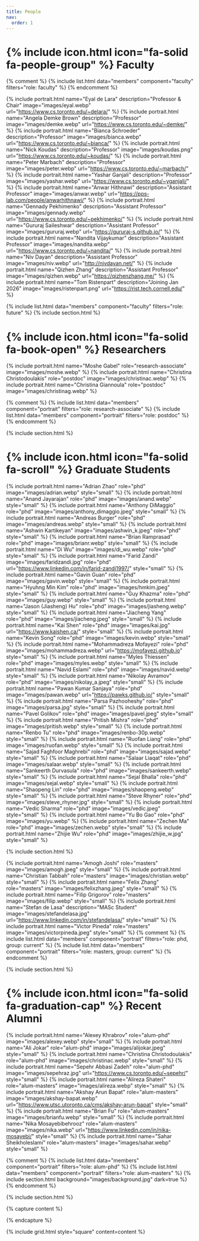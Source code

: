 ```yaml
---
title: People
nav:
  order: 1
---
```


# {% include icon.html icon="fa-solid fa-people-group" %} Faculty 

{% comment %}
{% include list.html data="members" component="faculty" filters="role: faculty" %}
{% endcomment %}

{% include portrait.html name="Eyal de Lara" description="Professor & Chair" image="images/eyal.webp" url="https://www.cs.toronto.edu/~delara/"  %}
{% include portrait.html name="Angela Demke Brown" description="Professor" image="images/demke.webp" url="https://www.cs.toronto.edu/~demke/"  %}
{% include portrait.html name="Bianca Schroeder" description="Professor" image="images/bianca.webp" url="https://www.cs.toronto.edu/~bianca/"  %}
{% include portrait.html name="Nick Koudas" description="Professor" image="images/koudas.png" url="https://www.cs.toronto.edu/~koudas/"  %}
{% include portrait.html name="Peter Marbach" description="Professor" image="images/peter.webp" url="https://www.cs.toronto.edu/~marbach/"  %}
{% include portrait.html name="Yashar Ganjali" description="Professor" image="images/yashar.webp" url="https://www.cs.toronto.edu/~yganjali/"  %}
{% include portrait.html name="Anwar Hithnawi" description="Assistant Professor" image="images/anwar.webp" url="https://pps-lab.com/people/anwarhithnawi/"  %}
{% include portrait.html name="Gennady Pekhimenko" description="Assistant Professor" image="images/gennady.webp" url="https://www.cs.toronto.edu/~pekhimenko/"  %}
{% include portrait.html name="Gururaj Saileshwar" description="Assistant Professor" image="images/gururaj.webp" url="https://gururaj-s.github.io/"  %}
{% include portrait.html name="Nandita Vijaykumar" description="Assistant Professor" image="images/nandita.webp" url="https://www.cs.toronto.edu/~nandita/"  %}
{% include portrait.html name="Niv Dayan" description="Assistant Professor" image="images/niv.webp" url="http://nivdayan.net/"  %}
{% include portrait.html name="Qizhen Zhang" description="Assistant Professor" image="images/qizhen.webp" url="https://qizhenzhang.me/" %}
{% include portrait.html name="Tom Ristenpart" description="Joining Jan 2026" image="images/ristenpart.png" url="https://rist.tech.cornell.edu/" %}


{% include list.html data="members" component="faculty" filters="role: future" %}
{% include section.html %}

# {% include icon.html icon="fa-solid fa-book-open" %} Researchers

{% include portrait.html name="Moshe Gabel" role="research-associate" image="images/moshe.webp"  %}
{% include portrait.html name="Christina Christodoulakis" role="postdoc" image="images/christinac.webp"  %}
{% include portrait.html name="Christina Giannoula" role="postdoc" image="images/christinag.webp"  %}

{% comment %}
{% include list.html data="members" component="portrait" filters="role: research-associate" %}
{% include list.html data="members" component="portrait" filters="role: postdoc" %}
{% endcomment %}

{% include section.html %}
# {% include icon.html icon="fa-solid fa-scroll" %} Graduate Students

{% include portrait.html name="Adrian Zhao" role="phd" image="images/adrian.webp" style="small"  %}
{% include portrait.html name="Anand Jayarajan" role="phd" image="images/anand.webp" style="small" %}
{% include portrait.html name="Anthony DiMaggio" role="phd" image="images/anthony_dimaggio.jpeg" style="small" %}
{% include portrait.html name="Andreas Burger" role="phd" image="images/andreas.webp" style="small" %}
{% include portrait.html name="Ashwin Kartikeyan" image="images/ashwin_k.jpeg" role="phd" style="small" %}
{% include portrait.html name="Brian Ramprasad" role="phd" image="images/brianr.webp" style="small" %}
{% include portrait.html name="Di Wu" image="images/di_wu.webp" role="phd" style="small" %}
{% include portrait.html name="Farid Zandi" image="images/faridzandi.jpg" role="phd" url="https://www.linkedin.com/in/farid-zandi1997/" style="small" %}
{% include portrait.html name="Gavin Guan" role="phd" image="images/gavin.webp" style="small" %}
{% include portrait.html name="Hyuhng Min Kim" role="phd" image="images/hmkim.jpeg" style="small" %}
{% include portrait.html name="Guy Khazma" role="phd" image="images/guy.webp" style="small" %}
{% include portrait.html name="Jason (Jiasheng) Hu" role="phd" image="images/jiasheng.webp" style="small" %}
{% include portrait.html name="Jiacheng Yang" role="phd" image="images/jiacheng.jpeg" style="small" %}
{% include portrait.html name="Kai Shen" role="phd" image="images/kai.jpg" url="https://www.kaishen.ca/" style="small" %}
{% include portrait.html name="Kevin Song" role="phd" image="images/kevin.webp" style="small" %}
{% include portrait.html name="Mohammadreza Mofayezi" role="phd" image="images/mohammadreza.webp" url="https://mofayezi.github.io" style="small" %}
{% include portrait.html name="Myles Thiessen" role="phd" image="images/myles.webp" style="small" %}
{% include portrait.html name="Navid Eslami" role="phd" image="images/navid.webp" style="small" %}
{% include portrait.html name="Nikolay Avramov" role="phd" image="images/nikolay_a.jpeg" style="small" %}
{% include portrait.html name="Pawan Kumar Sanjaya" role="phd" image="images/pawan.webp" url="https://pawks.github.io/" style="small"  %}
{% include portrait.html name="Parsa Pazhooheshy" role="phd" image="images/parsa.jpg" style="small" %}
{% include portrait.html name="Pavel Golikov" role="phd" image="images/pavel.jpeg" style="small" %}
{% include portrait.html name="Pritish Mishra" role="phd" image="images/pritish.webp" style="small" %}
{% include portrait.html name="Renbo Tu" role="phd" image="images/renbo-30p.webp" style="small" %}
{% include portrait.html name="Ruofan Liang" role="phd" image="images/ruofan.webp" style="small" %}
{% include portrait.html name="Sajad Faghfoor Maghrebi" role="phd" image="images/sajad.webp" style="small" %}
{% include portrait.html name="Salaar Liaqat" role="phd" image="images/salaar.webp" style="small" %}
{% include portrait.html name="Sankeerth Durvasula" role="phd" image="images/sankeerth.webp" style="small" %}
{% include portrait.html name="Sejal Bhalla" role="phd" image="images/sejal.webp" style="small" %}
{% include portrait.html name="Shaopeng Lin" role="phd" image="images/shaopeng.webp" style="small" %}
{% include portrait.html name="Steve Rhyner" role="phd" image="images/steve_rhyner.jpg" style="small" %}
{% include portrait.html name="Vedic Sharma" role="phd" image="images/vedic.jpeg" style="small" %}
{% include portrait.html name="Yu Bo Gao" role="phd" image="images/yu.webp"  %}
{% include portrait.html name="Zechen Ma" role="phd" image="images/zechen.webp" style="small" %}
{% include portrait.html name="Zhijie Wu" role="phd" image="images/zhijie_w.jpg" style="small" %}


{% include section.html %}

{% include portrait.html name="Amogh Joshi" role="masters" image="images/amogh.jpeg" style="small" %}
{% include portrait.html name="Christian Tabbah" role="masters" image="images/christian.webp" style="small" %}
{% include portrait.html name="Felix Zhang" role="masters" image="images/felixzhang.jpeg" style="small" %}
{% include portrait.html name="Filip Grigorov" role="masters" image="images/filip.webp" style="small" %}
{% include portrait.html name="Stefan de Lasa" description="MASc Student" image="images/stefandelasa.jpg" url="https://www.linkedin.com/in/stefandelasa/" style="small" %}
{% include portrait.html name="Victor Pineda" role="masters" image="images/victorpineda.jpeg" style="small" %}
{% comment %}
{% include list.html data="members" component="portrait" filters="role: phd, group: current" %}
{% include list.html data="members" component="portrait" filters="role: masters, group: current" %}
{% endcomment %}

{% include section.html %}
# {% include icon.html icon="fa-solid fa-graduation-cap" %} Recent Alumni

{% include portrait.html name="Alexey Khrabrov" role="alum-phd" image="images/alexey.webp" style="small" %}
{% include portrait.html name="Ali Jokar" role="alum-phd" image="images/alijokar.jpeg" style="small" %}
{% include portrait.html name="Christina Christodoulakis" role="alum-phd" image="images/christinac.webp" style="small" %}
{% include portrait.html name="Sepehr Abbasi Zadeh" role="alum-phd" image="images/sepehraz.jpg" url="https://www.cs.toronto.edu/~sepehr/" style="small" %}
{% include portrait.html name="Alireza Shateri" role="alum-masters" image="images/alireza.webp" style="small" %}
{% include portrait.html name="Akshay Arun Bapat" role="alum-masters" image="images/akshay-bapat.webp" url="https://www.utsc.utoronto.ca/cms/akshay-arun-bapat" style="small" %}
{% include portrait.html name="Brian Fu" role="alum-masters" image="images/brianfu.webp" style="small" %}
{% include portrait.html name="Nika Mosayebibehrooz" role="alum-masters" image="images/nika.webp" url="https://www.linkedin.com/in/nika-mosayebi/" style="small" %}
{% include portrait.html name="Sahar Sheikholeslami" role="alum-masters" image="images/sahar.webp" style="small" %}

{% comment %}
{% include list.html data="members" component="portrait" filters="role: alum-phd" %}
{% include list.html data="members" component="portrait" filters="role: alum-masters" %}
{% include section.html background="images/background.jpg" dark=true %}
{% endcomment %}


{% include section.html %}

{% capture content %}

{% endcapture %}

{% include grid.html style="square" content=content %}
